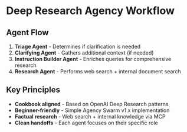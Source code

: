 # Deep Research Agency Workflow

## Agent Flow
1. **Triage Agent** - Determines if clarification is needed
2. **Clarifying Agent** - Gathers additional context (if needed)
3. **Instruction Builder Agent** - Enriches queries for comprehensive research
4. **Research Agent** - Performs web search + internal document search

## Key Principles
- **Cookbook aligned** - Based on OpenAI Deep Research patterns
- **Beginner-friendly** - Simple Agency Swarm v1.x implementation
- **Factual research** - Web search + internal knowledge via MCP
- **Clean handoffs** - Each agent focuses on their specific role

